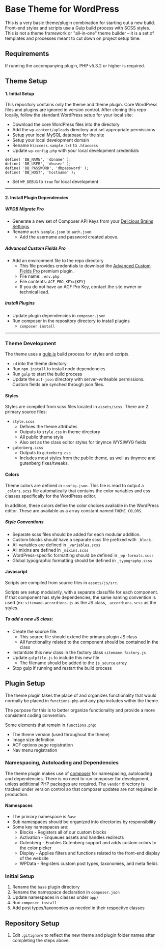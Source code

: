# Base Theme for WordPress

This is a very basic theme/plugin combination for starting out a new build. Front-end styles and scripts use a Gulp build process with SCSS styles. This is not a theme framework or "all-in-one" theme builder – it is a set of templates and processes meant to cut down on project setup time.

## Requirements
If running the accompanying plugin, PHP v5.3.2 or higher is required.

## Theme Setup
#### 1. Initial Setup
This repository contains only the theme and theme plugin. Core WordPress files and plugins are ignored in version control. After cloning this repo locally, follow the standard WordPress setup for your local site:

* Download the core WordPress files into the directory
* Add the `wp-content/uploads` directory and set appropriate permissions
* Setup your local MySQL database for the site
* Setup your local development domain
* Rename `htaccess.sample.txt` to `.htaccess`
* Update `wp-config.php` with your local development credentials

```
define( 'DB_NAME', 'dbname' );
define( 'DB_USER', 'dbuser' );
define( 'DB_PASSWORD', 'dbpassword' );
define( 'DB_HOST', 'hostname' );
```

* Set `WP_DEBUG` to `true` for local development.

*** 


#### 2. Install Plugin Dependencies

##### WPDB Migrate Pro

* Generate a new set of Composer API Keys from your [Delicious Brains Settings](https://deliciousbrains.com/my-account/settings/)
* Rename `auth.sample.json` to `auth.json`
  * Add the username and password created above. 

##### Advanced Custom Fields Pro
* Add an environment file to the repo directory
  * This file provides credentials to download the [Advanced Custom Fields Pro](https://advancedcustomfields.com) premium plugin.
  * File name: `.env.php`
  * File contents: `ACF_PRO_KEY={KEY}`
  * If you do not have an ACF Pro Key, contact the site owner or technical lead.

##### Install Plugins
* Update plugin dependencies in `composer.json`
* Run composer in the repository directory to install plugins
  * `composer install`

 
***

### Theme Development
The theme uses a [gulp.js](https://gulpjs.com/) build process for styles and scripts.

* `cd` into the theme directory
* Run `npm install` to install node dependencies
* Run `gulp` to start the build process
* Update the `acf-json` directory with server-writeable permissions. Custom fields are synched through json files.

#### Styles
Styles are compiled from scss files located in `assets/scss`. There are 2 primary source files: 

* `style.scss` 
  * Defines the theme attributes
  * Outputs to `style.css` in theme directory
  * All public theme style
  * Also set as the class editor styles for tinymce WYSIWYG fields
* `gutenberg.scss`
  * Outputs to `gutenberg.css`
  * Includes most styles from the public theme, as well as tinymce and gutenberg fixes/tweaks.

#### Colors
Theme colors are defined in `config.json`. This file is read to output a `_colors.scss` file automatically that contains the color variables and css classes specifically for the WordPress editor.

In addition, these colors define the color choices available in the WordPress editor. These are available as a array constant named `THEME_COLORS`.

##### Style Conventions
* Separate scss files should be added for each modular addition. 
* Custom blocks should have a separate scss file prefixed with `_block-`
* All variables are defined in `_variables.scss`
* All mixins are defined in `_mixins.scss`
* WordPress-specific formatting should be defined in `_wp-formats.scss`
* Global typographic formatting should be defined in `_typography.scss`

#### Javascript
Scripts are compiled from source files in `assets/js/src`. 

Scripts are setup modularily, with a separate class/file for each component. If that component has style dependencies, the same naming convention is used (ex: `sitename.accordions.js` as the JS class, `_accordions.scss` as the styles.

##### To add a new JS class:

* Create the source file.
  * This source file should extend the primary plugin JS class
  * All functionality related to the component should be contained in the class
* Instantiate this new class in the factory class `sitename.factory.js`
* Update `gulpfile.js` to include this new file
  * The filename should be added to the `js_source` array
* Stop gulp if running and restart the build process


## Plugin Setup

The theme plugin takes the place of and organizes functionality that would normally be placed in `functions.php` and any php includes within the theme.

The purpose for this is to better organize functionality and provide a more consistent coding convention.

Some elements that remain in `functions.php`:

* The theme version (used throughout the theme)
* Image size definition
* ACF options page registration
* Nav menu registration

### Namespacing, Autoloading and Dependencies
The theme plugin makes use of [composer](https://getcomposer.org/) for namespacing, autoloading and dependencies. There is no need to run composer for development, unless additional PHP packages are required. The `vendor` directory is tracked under version control so that composer updates are not required in production.

#### Namespaces
* The primary namespace is `Base`
* Sub namespaces should be organized into directories by responsibility
* Some key namespaces are:
  * Blocks - Registers all of our custom blocks
  * Activation - Enqueues assets and handles redirects
  * Gutenberg - Enables Gutenberg support and adds custom colors to the color picker
  * Display - Applies filters and functions related to the front-end display of the website
  * WPData - Registers custom post types, taxonomies, and meta fields

### Initial Setup
1. Rename the `base` plugin directory
2. Rename the namespace declaration in `composer.json`
3. Update namespaces in classes under `app/`
4. Run `composer install`
5. Add post types/taxonomies as needed in their respective classes

## Repository Setup
1. Edit `.gitignore` to reflect the new theme and plugin folder names after completing the steps above.